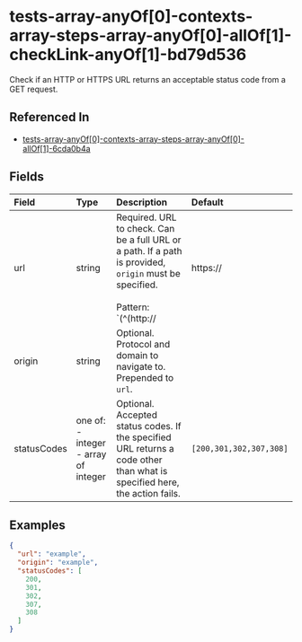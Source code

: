
# tests-array-anyOf[0]-contexts-array-steps-array-anyOf[0]-allOf[1]-checkLink-anyOf[1]-bd79d536

Check if an HTTP or HTTPS URL returns an acceptable status code from a GET request.

## Referenced In

- [tests-array-anyOf[0]-contexts-array-steps-array-anyOf[0]-allOf[1]-6cda0b4a](/docs/references/schemas/tests-array-anyof-0--contexts-array-steps-array-anyof-0--allof-1--6cda0b4a)

## Fields

Field | Type | Description | Default
:-- | :-- | :-- | :--
url | string | Required. URL to check. Can be a full URL or a path. If a path is provided, `origin` must be specified.<br/><br/>Pattern: `(^(http://|https://|/).*|\$[A-Za-z0-9_]+)` | 
origin | string | Optional. Protocol and domain to navigate to. Prepended to `url`. | 
statusCodes | one of:<br/>- integer<br/>- array of integer | Optional. Accepted status codes. If the specified URL returns a code other than what is specified here, the action fails. | ``[200,301,302,307,308]``

## Examples

```json
{
  "url": "example",
  "origin": "example",
  "statusCodes": [
    200,
    301,
    302,
    307,
    308
  ]
}
```
